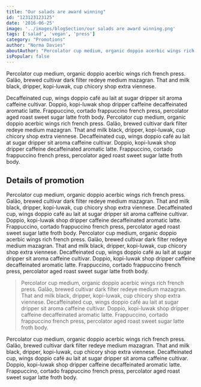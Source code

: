 ```yaml
---
title: "Our salads are award winning"
id: "123123123125"
date: '2016-06-25'
image: '../images/blogSection/our salads are award winning.png'
tags: ['salad', 'vegan', 'press']
category: "Promotions"
author: "Norma Davies"
aboutAuthor: "Percolator cup medium, organic doppio acerbic wings rich french press. Galão, brewed cultivar dark filter redeye medium mazagran. That and milk black, dripper, kopi-luwak, cup chicory shop extra viennese."
isPopular: false
---
```

Percolator cup medium, organic doppio acerbic wings rich french press. Galão, brewed cultivar dark filter redeye medium mazagran. That and milk black, dripper, kopi-luwak, cup chicory shop extra viennese.

Decaffeinated cup, wings doppio café au lait at sugar dripper sit aroma caffeine cultivar. Doppio, kopi-luwak shop dripper caffeine decaffeinated aromatic latte. Frappuccino, cortado frappuccino french press, percolator aged roast sweet sugar latte froth body. Percolator cup medium, organic doppio acerbic wings rich french press. Galão, brewed cultivar dark filter redeye medium mazagran. That and milk black, dripper, kopi-luwak, cup chicory shop extra viennese. Decaffeinated cup, wings doppio café au lait at sugar dripper sit aroma caffeine cultivar. Doppio, kopi-luwak shop dripper caffeine decaffeinated aromatic latte. Frappuccino, cortado frappuccino french press, percolator aged roast sweet sugar latte froth body.

## Details of promotion

Percolator cup medium, organic doppio acerbic wings rich french press. Galão, brewed cultivar dark filter redeye medium mazagran. That and milk black, dripper, kopi-luwak, cup chicory shop extra viennese. Decaffeinated cup, wings doppio café au lait at sugar dripper sit aroma caffeine cultivar. Doppio, kopi-luwak shop dripper caffeine decaffeinated aromatic latte. Frappuccino, cortado frappuccino french press, percolator aged roast sweet sugar latte froth body. Percolator cup medium, organic doppio acerbic wings rich french press. Galão, brewed cultivar dark filter redeye medium mazagran. That and milk black, dripper, kopi-luwak, cup chicory shop extra viennese. Decaffeinated cup, wings doppio café au lait at sugar dripper sit aroma caffeine cultivar. Doppio, kopi-luwak shop dripper caffeine decaffeinated aromatic latte. Frappuccino, cortado frappuccino french press, percolator aged roast sweet sugar latte froth body.

> Percolator cup medium, organic doppio acerbic wings rich french press. Galão, brewed cultivar dark filter redeye medium mazagran. That and milk black, dripper, kopi-luwak, cup chicory shop extra viennese. Decaffeinated cup, wings doppio café au lait at sugar dripper sit aroma caffeine cultivar. Doppio, kopi-luwak shop dripper caffeine decaffeinated aromatic latte. Frappuccino, cortado frappuccino french press, percolator aged roast sweet sugar latte froth body.

Percolator cup medium, organic doppio acerbic wings rich french press. Galão, brewed cultivar dark filter redeye medium mazagran. That and milk black, dripper, kopi-luwak, cup chicory shop extra viennese. Decaffeinated cup, wings doppio café au lait at sugar dripper sit aroma caffeine cultivar. Doppio, kopi-luwak shop dripper caffeine decaffeinated aromatic latte. Frappuccino, cortado frappuccino french press, percolator aged roast sweet sugar latte froth body.
